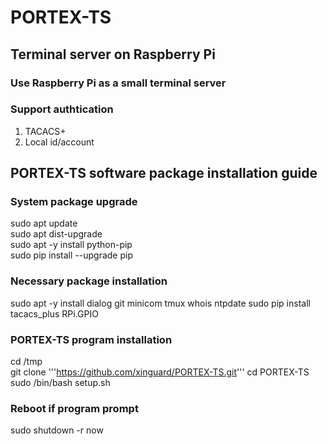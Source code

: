 # PORTEX-TS

## Terminal server on Raspberry Pi

### Use Raspberry Pi as a small terminal server  

### Support authtication

1. TACACS+
2. Local id/account

## PORTEX-TS software package installation guide

### System package upgrade

sudo apt update  
sudo apt dist-upgrade  
sudo apt -y install python-pip  
sudo pip install --upgrade pip  

### Necessary package installation

sudo apt -y install dialog git minicom tmux whois ntpdate
sudo pip install tacacs_plus RPi.GPIO

### PORTEX-TS program installation

cd /tmp  
git clone '''https://github.com/xinguard/PORTEX-TS.git'''
cd PORTEX-TS  
sudo /bin/bash setup.sh  

### Reboot if program prompt

sudo shutdown -r now  

